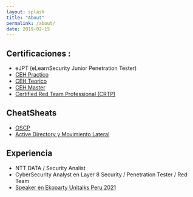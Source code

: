 ```yaml
---
layout: splash
title: "About"
permalink: /about/
date: 2019-02-15
---
```


## Certificaciones :

  - eJPT (eLearnSecurity Junior Penetration Tester)
  - [CEH Practico](https://aspen.eccouncil.org/VerifyBadge?type=certification&a=cIVaZOspg/oba2yhWXvHenOqUgCnLRbvNcf8KSKbnoA=)
  - [CEH Teorico](https://aspen.eccouncil.org/VerifyBadge?type=certification&a=n0POnI1dd4Pi9N/zTF3HE+y2oFxP+EFidfVRumoBqkY=)
  - [CEH Master](https://aspen.eccouncil.org/VerifyBadge?type=certification&a=yGC5RRqRwpQzCgoqnKe2JPBKwG3p8i2BFgPxP3UsaG0=)
  - [Certified Red Team Professional (CRTP)](https://www.credential.net/19dba7d7-8c08-42c7-a58a-5a8ce8c1217a#gs.rrfort)

## CheatSheats

  - [OSCP](https://x0pr4nt3s.gitbook.io/oscp-cheatsheet/)
  - [Active Directory y Movimiento Lateral](https://x0pr4nt3s.gitbook.io/active-directory-y-movimiento-lateral/)

## Experiencia
  - NTT DATA / Security Analist
  - CyberSecurity Analyst en Layer 8 Security / Penetration Tester / Red Team
  - [Speaker en Ekoparty Unitalks Peru 2021](https://www.youtube.com/watch?v=LWLcamnf3t0)
